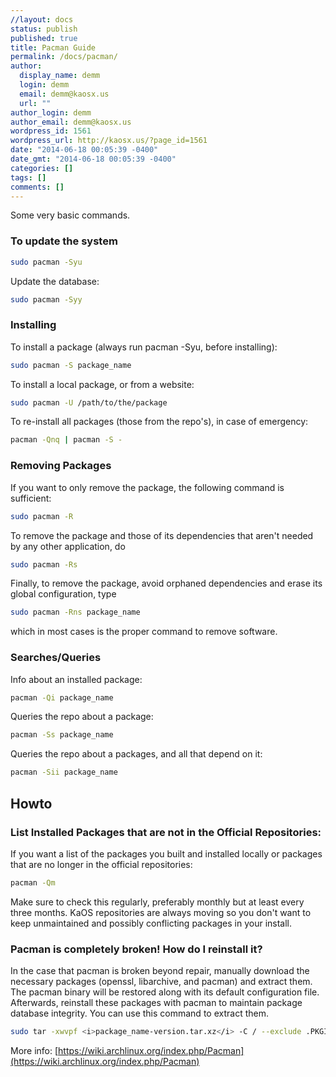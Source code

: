 ```yaml
---
//layout: docs
status: publish
published: true
title: Pacman Guide
permalink: /docs/pacman/
author:
  display_name: demm
  login: demm
  email: demm@kaosx.us
  url: ""
author_login: demm
author_email: demm@kaosx.us
wordpress_id: 1561
wordpress_url: http://kaosx.us/?page_id=1561
date: "2014-06-18 00:05:39 -0400"
date_gmt: "2014-06-18 00:05:39 -0400"
categories: []
tags: []
comments: []
---
```


Some very basic commands.

### To update the system

```sh
sudo pacman -Syu
```

Update the database:

```sh
sudo pacman -Syy
```

### Installing

To install a package (always run pacman -Syu, before installing):

```sh
sudo pacman -S package_name
```

To install a local package, or from a website:

```sh
sudo pacman -U /path/to/the/package
```

To re-install all packages (those from the repo's), in case of emergency:

```sh
pacman -Qnq | pacman -S -
```

### Removing Packages

If you want to only remove the package, the following command is sufficient:

```sh
sudo pacman -R
```

To remove the package and those of its dependencies that aren't needed by any other application, do

```sh
sudo pacman -Rs
```

Finally, to remove the package, avoid orphaned dependencies and erase its global configuration, type

```sh
sudo pacman -Rns package_name
```

which in most cases is the proper command to remove software.

### Searches/Queries

Info about an installed package:

```sh
pacman -Qi package_name
```

Queries the repo about a package:

```sh
pacman -Ss package_name
```

Queries the repo about a packages, and all that depend on it:

```sh
pacman -Sii package_name
```

## Howto

### List Installed Packages that are not in the Official Repositories:

If you want a list of the packages you built and installed locally or packages that are no longer in the official repositories:

```sh
pacman -Qm
```

Make sure to check this regularly, preferably monthly but at least every three months. KaOS repositories are always moving so you don't want to keep unmaintained and possibly conflicting packages in your install.

### Pacman is completely broken! How do I reinstall it?

In the case that pacman is broken beyond repair, manually download the necessary packages (openssl, libarchive, and pacman) and extract them. The pacman binary will be restored along with its default configuration file. Afterwards, reinstall these packages with pacman to maintain package database integrity. You can use this command to extract them.

```sh
sudo tar -xwvpf <i>package_name-version.tar.xz</i> -C / --exclude .PKGINFO --exclude .INSTALL
```

More info: [https://wiki.archlinux.org/index.php/Pacman](https://wiki.archlinux.org/index.php/Pacman)
